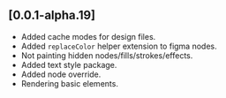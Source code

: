 ## [0.0.1-alpha.19]

* Added cache modes for design files.
* Added `replaceColor` helper extension to figma nodes.
* Not painting hidden nodes/fills/strokes/effects.
* Added text style package.
* Added node override.
* Rendering basic elements.
